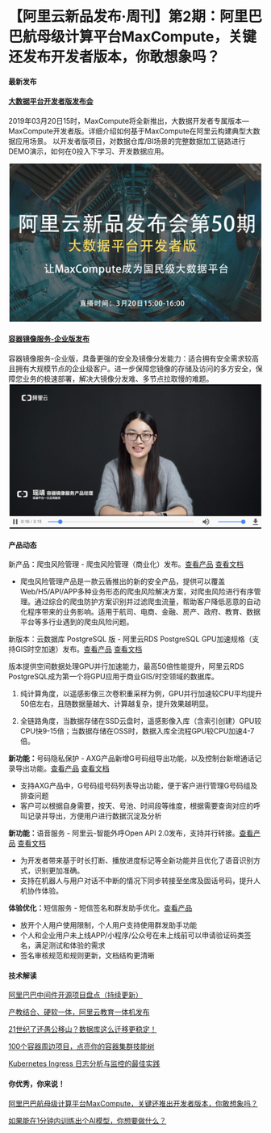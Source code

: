 # 【阿里云新品发布·周刊】第2期：阿里巴巴航母级计算平台MaxCompute，关键还发布开发者版本，你敢想象吗？
<h4>最新发布</h4>

<h4><a href="https://yq.aliyun.com/articles/693610?spm=a2c4e.11153940.blogcont694330.23.7582480cnl0vvV&tlog=out_page_zhoukan_20190319">大数据平台开发者版发布会</a></h4>

2019年03月20日15时，MaxCompute将全新推出，大数据开发者专属版本—MaxCompute开发者版。详细介绍如何基于MaxCompute在阿里云构建典型大数据应用场景。 以开发者版项目，对数据仓库/BI场景的完整数据加工链路进行DEMO演示，如何在0投入下学习、开发数据应用。

<div style="text-align:center" align="center">
<img src="/images/阿里云新品发布周刊第2期1.png" align="center" />
</div>

<h4><a href="https://yq.aliyun.com/articles/693610?spm=a2c4e.11153940.blogcont694330.23.7582480cd7oDhh&tlog=out_page_zhoukan_20190319">容器镜像服务-企业版发布</a></h4>
容器镜像服务-企业版，具备更强的安全及镜像分发能力：适合拥有安全需求较高且拥有大规模节点的企业级客户。进一步保障您镜像的存储及访问的多方安全，保障您业务的极速部署，解决大镜像分发难、多节点拉取慢的难题。

<div style="text-align:center" align="center">
<img src="/images/阿里云新品发布周刊第2期2.png" align="center" />
</div>

<h4>产品动态</h4>
新产品：爬虫风险管理 - 爬虫风险管理（商业化）发布。<a href="https://www.aliyun.com/product/antibot?spm=a2c4e.11153940.blogcont694330.24.7582480cGIEatX">查看产品</a> <a href="https://help.aliyun.com/product/74513.html?spm=a2c4e.11153940.blogcont694330.25.7582480c0Ht6AN">查看文档</a>

- 爬虫风险管理产品是一款云盾推出的新的安全产品，提供可以覆盖Web/H5/API/APP多种业务形态的爬虫风险解决方案，对爬虫风险进行有序管理。通过综合的爬虫防护方案识别并过滤爬虫流量，帮助客户降低恶意的自动化程序带来的业务影响。适用于航司、电商、金融、房产、政府、教育、数据平台等多行业遇到的爬虫风险问题。

新版本：云数据库 PostgreSQL 版 - 阿里云RDS PostgreSQL GPU加速规格（支持GIS时空加速）发布。<a href="https://www.aliyun.com/product/rds/postgresql?spm=a2c4e.11153940.blogcont694330.26.7582480c158hVD">查看产品</a> <a href="https://help.aliyun.com/document_detail/107560.html?spm=a2c4e.11153940.blogcont694330.27.7582480crNyPLa">查看文档</a>

版本提供空间数据处理GPU并行加速能力，最高50倍性能提升，阿里云RDS PostgreSQL成为第一个将GPU应用于商业GIS/时空领域的数据库。

1. 纯计算角度，以遥感影像三次卷积重采样为例，GPU并行加速较CPU平均提升50倍左右，且随数据量越大、计算越复杂，提升效果越明显。

2. 全链路角度，当数据存储在SSD云盘时，遥感影像入库（含索引创建）GPU较CPU快9-15倍；当数据存储在OSS时，数据入库全流程GPU较CPU加速4-7倍。

<b>新功能：</b>号码隐私保护 - AXG产品新增G号码组导出功能，以及控制台新增通话记录导出功能。<a href="https://www.aliyun.com/product/pls?spm=a2c4e.11153940.blogcont694330.28.7582480csKIhqb">查看产品</a> <a href="https://help.aliyun.com/document_detail/59773.html?spm=a2c4e.11153940.blogcont694330.29.7582480cZgQpA1">查看文档</a>

- 支持AXG产品中，G号码组号码列表导出功能，便于客户进行管理G号码组及排查问题
- 客户可以根据自身需要，按天、号池、时间段等维度，根据需要查询对应的呼叫记录并导出，方便用户进行数据沉淀及分析

<b>新功能：</b>语音服务 - 阿里云-智能外呼Open API 2.0发布，支持并行转接。<a href="https://www.aliyun.com/product/vms?spm=a2c4e.11153940.blogcont694330.30.7582480ca1Easu">查看产品</a> <a href="https://help.aliyun.com/document_detail/69169.html?spm=a2c4e.11153940.blogcont694330.31.7582480coUrdzk">查看文档</a>

- 为开发者带来基于时长打断、播放进度标记等全新功能并且优化了语音识别方式，识别更加准确。
- 支持在机器人与用户对话不中断的情况下同步转接至坐席及固话号码，提升人机协作体验。

<b>体验优化：</b>短信服务 - 短信签名和群发助手优化。<a href="https://www.aliyun.com/product/sms?spm=a2c4e.11153940.blogcont694330.32.7582480cXnKGfC">查看产品</a> 

- 放开个人用户使用限制，个人用户支持使用群发助手功能
- 个人和企业用户未上线APP/小程序/公众号在未上线前可以申请验证码类签名，满足测试和体验的需求
- 签名审核规范和规则更新，文档结构更清晰

<h4>技术解读</h4>

<a href="https://yq.aliyun.com/articles/693849?spm=a2c4e.11153940.blogcont694330.33.7582480cDZdIe5">阿里巴巴中间件开源项目盘点（持续更新）</a>

<a href="https://yq.aliyun.com/articles/693690?spm=a2c4e.11153940.blogcont694330.34.7582480chXJ0ef">产教结合、硬软一体，阿里云教育一体机发布</a>

<a href="https://yq.aliyun.com/articles/693652?spm=a2c4e.11153940.blogcont694330.35.7582480cTI6xOj">21世纪了还愚公移山？数据库这么迁移更稳定！</a>

<a href="https://yq.aliyun.com/articles/593097?spm=a2c4e.11153940.blogcont694330.36.7582480cNrxdMe">100个容器周边项目，点亮你的容器集群技能树</a>

<a href="https://yq.aliyun.com/articles/693600?spm=a2c4e.11153940.blogcont694330.37.7582480cBMuVEn">Kubernetes Ingress 日志分析与监控的最佳实践</a>

<h4>你优秀，你来说！</h4>

<a href="https://yq.aliyun.com/roundtable/495122?spm=a2c4e.11153940.blogcont694330.38.7582480c3dEFru">阿里巴巴航母级计算平台MaxCompute，关键还推出开发者版本，你敢想象吗？</a>

<a href="https://yq.aliyun.com/roundtable/495343?spm=a2c4e.11153940.blogcont694330.39.7582480cAaWGpm">如果能在1分钟内训练出个AI模型，你想要做什么？</a>
